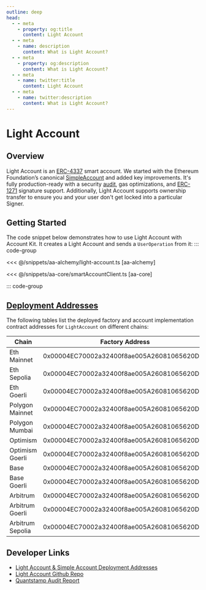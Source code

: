 ```yaml
---
outline: deep
head:
  - - meta
    - property: og:title
      content: Light Account
  - - meta
    - name: description
      content: What is Light Account?
  - - meta
    - property: og:description
      content: What is Light Account?
  - - meta
    - name: twitter:title
      content: Light Account
  - - meta
    - name: twitter:description
      content: What is Light Account?
---
```


# Light Account

## Overview

Light Account is an [ERC-4337](https://eips.ethereum.org/EIPS/eip-4337) smart account. We started with the Ethereum Foundation’s canonical [SimpleAccount](https://github.com/eth-infinitism/account-abstraction/blob/develop/contracts/samples/SimpleAccount.sol) and added key improvements. It's fully production-ready with a security [audit](https://github.com/alchemyplatform/light-account/blob/main/Quantstamp-Audit.pdf), gas optimizations, and [ERC-1271](https://eips.ethereum.org/EIPS/eip-1271) signature support. Additionally, Light Account supports ownership transfer to ensure you and your user don't get locked into a particular Signer.

## Getting Started

The code snippet below demonstrates how to use Light Account with Account Kit. It creates a Light Account and sends a `UserOperation` from it:
::: code-group

<<< @/snippets/aa-alchemy/light-account.ts [aa-alchemy]

<<< @/snippets/aa-core/smartAccountClient.ts [aa-core]

::: code-group

## [Deployment Addresses](https://github.com/alchemyplatform/light-account/blob/v1.1.0/Deployments.md)

The following tables list the deployed factory and account implementation contract addresses for `LightAccount` on different chains:

| Chain            | Factory Address                            | Account Implementation                     |
| ---------------- | ------------------------------------------ | ------------------------------------------ |
| Eth Mainnet      | 0x00004EC70002a32400f8ae005A26081065620D20 | 0xae8c656ad28F2B59a196AB61815C16A0AE1c3cba |
| Eth Sepolia      | 0x00004EC70002a32400f8ae005A26081065620D20 | 0xae8c656ad28F2B59a196AB61815C16A0AE1c3cba |
| Eth Goerli       | 0x00004EC70002a32400f8ae005A26081065620D20 | 0xae8c656ad28F2B59a196AB61815C16A0AE1c3cba |
| Polygon Mainnet  | 0x00004EC70002a32400f8ae005A26081065620D20 | 0xae8c656ad28F2B59a196AB61815C16A0AE1c3cba |
| Polygon Mumbai   | 0x00004EC70002a32400f8ae005A26081065620D20 | 0xae8c656ad28F2B59a196AB61815C16A0AE1c3cba |
| Optimism         | 0x00004EC70002a32400f8ae005A26081065620D20 | 0xae8c656ad28F2B59a196AB61815C16A0AE1c3cba |
| Optimism Goerli  | 0x00004EC70002a32400f8ae005A26081065620D20 | 0xae8c656ad28F2B59a196AB61815C16A0AE1c3cba |
| Base             | 0x00004EC70002a32400f8ae005A26081065620D20 | 0xae8c656ad28F2B59a196AB61815C16A0AE1c3cba |
| Base Goerli      | 0x00004EC70002a32400f8ae005A26081065620D20 | 0xae8c656ad28F2B59a196AB61815C16A0AE1c3cba |
| Arbitrum         | 0x00004EC70002a32400f8ae005A26081065620D20 | 0xae8c656ad28F2B59a196AB61815C16A0AE1c3cba |
| Arbitrum Goerli  | 0x00004EC70002a32400f8ae005A26081065620D20 | 0xae8c656ad28F2B59a196AB61815C16A0AE1c3cba |
| Arbitrum Sepolia | 0x00004EC70002a32400f8ae005A26081065620D20 | 0xae8c656ad28F2B59a196AB61815C16A0AE1c3cba |

## Developer Links

- [Light Account & Simple Account Deployment Addresses](/smart-accounts/accounts/deployment-addresses)
- [Light Account Github Repo](https://github.com/alchemyplatform/light-account)
- [Quantstamp Audit Report](https://github.com/alchemyplatform/light-account/blob/main/Quantstamp-Audit.pdf)

